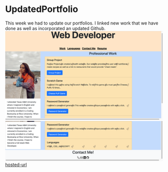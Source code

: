 # UpdatedPortfolio
This week we had to update our portfolios. I linked new work that we have done as well as incorporated an updated Github.
![screenshot 1](./Assets/Screenshot1.png)
![screenshot 2](Assets/Screenshot2.png)
[hosted-url](https://avmancillas.github.io/Week8HW/)
